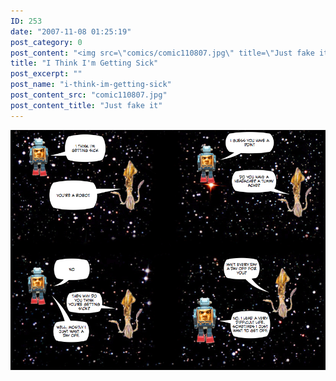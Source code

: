 ```yaml
---
ID: 253
date: "2007-11-08 01:25:19"
post_category: 0
post_content: "<img src=\"comics/comic110807.jpg\" title=\"Just fake it\" />"
title: "I Think I'm Getting Sick"
post_excerpt: ""
post_name: "i-think-im-getting-sick"
post_content_src: "comic110807.jpg"
post_content_title: "Just fake it"
---
```



[![Just fake it](/comics-hi-res/comic110807.jpg)](/comics-hi-res/comic110807.jpg)
